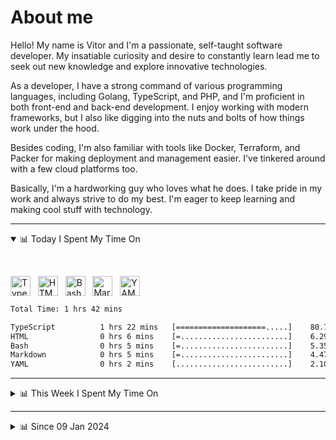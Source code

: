 # About me

Hello! My name is Vitor and I'm a passionate, self-taught software developer. My insatiable curiosity and desire to constantly learn lead me to seek out new knowledge and explore innovative technologies.

As a developer, I have a strong command of various programming languages, including Golang, TypeScript, and PHP, and I'm proficient in both front-end and back-end development. I enjoy working with modern frameworks, but I also like digging into the nuts and bolts of how things work under the hood.

Besides coding, I'm also familiar with tools like Docker, Terraform, and Packer for making deployment and management easier. I've tinkered around with a few cloud platforms too.

Basically, I'm a hardworking guy who loves what he does. I take pride in my work and always strive to do my best. I'm eager to keep learning and making cool stuff with technology.

---

<!-- ## 📊 Today I Spent My Time On -->

<details open>
<summary>📊 Today I Spent My Time On</summary>

&nbsp;

<!--DEVTIMER:TODAY:START-->
<img align="center" width="32px" src="https://cdn.simpleicons.org/typescript/3178C6" alt="TypeScript" />&nbsp;&nbsp;&nbsp;<img align="center" width="32px" src="https://cdn.simpleicons.org/html5/E34F26" alt="HTML" />&nbsp;&nbsp;&nbsp;<img align="center" width="32px" src="https://cdn.simpleicons.org/gnubash/fff" alt="Bash" />&nbsp;&nbsp;&nbsp;<img align="center" width="32px" src="https://cdn.simpleicons.org/markdown/fff" alt="Markdown" />&nbsp;&nbsp;&nbsp;<img align="center" width="32px" src="https://cdn.simpleicons.org/yaml/fff" alt="YAML" />&nbsp;&nbsp;&nbsp;

```txt
Total Time: 1 hrs 42 mins

TypeScript          1 hrs 22 mins   [====================.....]    80.78 %
HTML                0 hrs 6 mins    [=........................]    6.29 %
Bash                0 hrs 5 mins    [=........................]    5.35 %
Markdown            0 hrs 5 mins    [=........................]    4.47 %
YAML                0 hrs 2 mins    [.........................]    2.10 %
```

<!--DEVTIMER:TODAY:END-->

</details>

---
<details>
<summary>📊 This Week I Spent My Time On</summary>

&nbsp;

<!--DEVTIMER:WEEK:START-->
<img align="center" width="32px" src="https://cdn.simpleicons.org/gnubash/fff" alt="Bash" />&nbsp;&nbsp;&nbsp;<img align="center" width="32px" src="https://cdn.simpleicons.org/typescript/3178C6" alt="TypeScript" />&nbsp;&nbsp;&nbsp;<img align="center" width="32px" src="https://cdn.simpleicons.org/markdown/fff" alt="Markdown" />&nbsp;&nbsp;&nbsp;<img align="center" width="32px" src="https://cdn.simpleicons.org/carrd/fff" alt="JSON" />&nbsp;&nbsp;&nbsp;<img align="center" width="32px" src="https://cdn.simpleicons.org/html5/E34F26" alt="HTML" />&nbsp;&nbsp;&nbsp;<img align="center" width="32px" src="https://cdn.simpleicons.org/javascript/F7DF1E" alt="JavaScript" />&nbsp;&nbsp;&nbsp;<img align="center" width="32px" src="https://cdn.simpleicons.org/vuedotjs/4FC08D" alt="Vue" />&nbsp;&nbsp;&nbsp;<img align="center" width="32px" src="https://cdn.simpleicons.org/yaml/fff" alt="YAML" />&nbsp;&nbsp;&nbsp;

```txt
Total Time: 11 hrs 2 mins

Bash                2 hrs 52 mins   [======...................]    26.07 %
TypeScript          2 hrs 46 mins   [======...................]    25.15 %
Docker              1 hrs 37 mins   [===......................]    14.62 %
INI                 0 hrs 15 mins   [.........................]    2.28 %
Markdown            0 hrs 14 mins   [.........................]    2.10 %
JSON                0 hrs 12 mins   [.........................]    1.83 %
HTML                0 hrs 6 mins    [.........................]    0.97 %
JavaScript          0 hrs 5 mins    [.........................]    0.79 %
Vue                 0 hrs 4 mins    [.........................]    0.54 %
YAML                0 hrs 3 mins    [.........................]    0.46 %
```

<!--DEVTIMER:WEEK:END-->
</details>

---


<details>
<summary>📊 Since 09 Jan 2024</summary>

&nbsp;

<!--DEVTIMER::START-->
<img align="center" width="32px" src="https://cdn.simpleicons.org/typescript/3178C6" alt="TypeScript" />&nbsp;&nbsp;&nbsp;<img align="center" width="32px" src="https://cdn.simpleicons.org/vuedotjs/4FC08D" alt="Vue" />&nbsp;&nbsp;&nbsp;<img align="center" width="32px" src="https://cdn.simpleicons.org/go/00ADD8" alt="Go" />&nbsp;&nbsp;&nbsp;<img align="center" width="32px" src="https://cdn.simpleicons.org/carrd/fff" alt="JSON" />&nbsp;&nbsp;&nbsp;<img align="center" width="32px" src="https://cdn.simpleicons.org/gnubash/fff" alt="Bash" />&nbsp;&nbsp;&nbsp;<img align="center" width="32px" src="https://cdn.simpleicons.org/python/3776AB" alt="Python" />&nbsp;&nbsp;&nbsp;<img align="center" width="32px" src="https://cdn.simpleicons.org/javascript/F7DF1E" alt="JavaScript" />&nbsp;&nbsp;&nbsp;<img align="center" width="32px" src="https://cdn.simpleicons.org/yaml/fff" alt="YAML" />&nbsp;&nbsp;&nbsp;<img align="center" width="32px" src="https://cdn.simpleicons.org/markdown/fff" alt="Markdown" />&nbsp;&nbsp;&nbsp;<img align="center" width="32px" src="https://cdn.simpleicons.org/html5/E34F26" alt="HTML" />&nbsp;&nbsp;&nbsp;<img align="center" width="32px" src="https://cdn.simpleicons.org/css3/1572B6" alt="CSS" />&nbsp;&nbsp;&nbsp;<img align="center" width="32px" src="https://cdn.simpleicons.org/academia/fff" alt="Text" />&nbsp;&nbsp;&nbsp;<img align="center" width="32px" src="https://cdn.simpleicons.org/php/777BB4" alt="PHP" />&nbsp;&nbsp;&nbsp;

```txt
Total Time: 211 hrs 0 mins

TypeScript          104 hrs 5 mins  [============.............]    49.34 %
Vue                 29 hrs 37 mins  [===......................]    14.04 %
Go                  17 hrs 44 mins  [==.......................]    8.40 %
JSON                11 hrs 49 mins  [=........................]    5.60 %
Bash                10 hrs 33 mins  [=........................]    5.00 %
Python              9 hrs 11 mins   [=........................]    4.35 %
JavaScript          5 hrs 58 mins   [.........................]    2.83 %
YAML                4 hrs 54 mins   [.........................]    2.32 %
SCSS                3 hrs 9 mins    [.........................]    1.49 %
Markdown            2 hrs 52 mins   [.........................]    1.36 %
Docker              2 hrs 45 mins   [.........................]    1.31 %
SQL                 1 hrs 10 mins   [.........................]    0.55 %
HTML                1 hrs 2 mins    [.........................]    0.49 %
Nginx               0 hrs 29 mins   [.........................]    0.23 %
XML                 0 hrs 20 mins   [.........................]    0.16 %
INI                 0 hrs 15 mins   [.........................]    0.12 %
CSS                 0 hrs 13 mins   [.........................]    0.11 %
Text                0 hrs 12 mins   [.........................]    0.09 %
TSX                 0 hrs 9 mins    [.........................]    0.07 %
PHP                 0 hrs 7 mins    [.........................]    0.05 %
Sass                0 hrs 1 mins    [.........................]    0.01 %
```

<!--DEVTIMER::END-->

</details>
